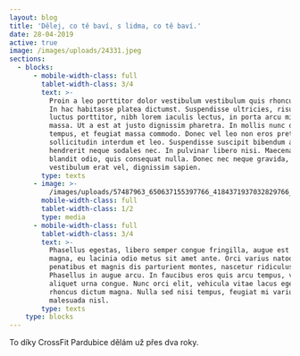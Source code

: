 ```yaml
---
layout: blog
title: 'Dělej, co tě baví, s lidma, co tě baví.'
date: 28-04-2019
active: true
image: /images/uploads/24331.jpeg
sections:
  - blocks:
      - mobile-width-class: full
        tablet-width-class: 3/4
        text: >-
          Proin a leo porttitor dolor vestibulum vestibulum quis rhoncus lorem.
          In hac habitasse platea dictumst. Suspendisse ultricies, risus at
          luctus porttitor, nibh lorem iaculis lectus, in porta arcu mi vitae
          massa. Ut a est at justo dignissim pharetra. In mollis nunc quis metus
          tempus, et feugiat massa commodo. Donec vel leo non eros pretium
          sollicitudin interdum et leo. Suspendisse suscipit bibendum augue, vel
          hendrerit neque sodales nec. In pulvinar libero nisi. Maecenas vel
          blandit odio, quis consequat nulla. Donec nec neque gravida,
          vestibulum erat vel, dignissim sapien.
        type: texts
      - image: >-
          /images/uploads/57487963_650637155397766_4184371937032829766_n.jpg-_nc_ht-instagram.fprg2-1.fna.fbcdn.jpeg
        mobile-width-class: full
        tablet-width-class: 1/2
        type: media
      - mobile-width-class: full
        tablet-width-class: 3/4
        text: >-
          Phasellus egestas, libero semper congue fringilla, augue est semper
          magna, eu lacinia odio metus sit amet ante. Orci varius natoque
          penatibus et magnis dis parturient montes, nascetur ridiculus mus.
          Phasellus in augue arcu. In faucibus eros quis arcu tempus, vitae
          aliquet urna congue. Nunc orci elit, vehicula vitae lacus eget,
          rhoncus dictum magna. Nulla sed nisi tempus, feugiat mi varius,
          malesuada nisl.
        type: texts
    type: blocks
---
```

To díky CrossFit Pardubice dělám už přes dva roky.
